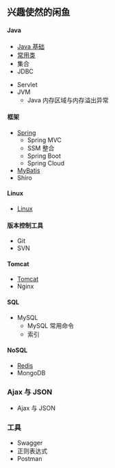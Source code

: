 ## 兴趣使然的闲鱼

#### Java

* [Java 基础](https://github.com/holyholic704/oh_java/blob/master/md/Java.md)
* [常用类](https://github.com/holyholic704/oh_java/blob/master/md/常用类.md)
* 集合
* JDBC

- Servlet
- JVM
  - Java 内存区域与内存溢出异常

#### 框架

* [Spring](https://github.com/holyholic704/oh_java/blob/master/md/Spring.md)
  * Spring MVC
  * SSM 整合
  * Spring Boot
  * Spring Cloud
* [MyBatis](https://github.com/holyholic704/oh_java/blob/master/md/MyBatis.md)
* Shiro

#### Linux

* [Linux](https://github.com/holyholic704/oh_java/blob/master/md/Linux.md)

#### 版本控制工具

- Git
- SVN

#### Tomcat

* [Tomcat](https://github.com/holyholic704/oh_java/blob/master/md/Tomcat.md)
* Nginx

#### SQL

- MySQL
  - MySQL 常用命令
  - 索引

#### NoSQL

* [Redis](https://github.com/holyholic704/oh_java/blob/master/md/Redis.md)
* MongoDB

### Ajax 与 JSON

- Ajax 与 JSON

### 工具

- Swagger
- 正则表达式
- Postman